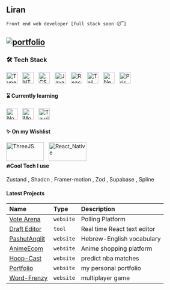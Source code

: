 
## Liran 



`Front end web developer [full stack soon 😴]`
## [![portfolio](https://img.shields.io/badge/my_portfolio-000?style=for-the-badge&logo=ko-fi&logoColor=white)](https://lirans.vercel.app/)
### 🛠 Tech Stack


<img align="left" alt="TypeScript" width="30px" style="padding-right:10px;" src="https://cdn.jsdelivr.net/gh/devicons/devicon/icons/typescript/typescript-plain.svg" />
<img align="left" alt="HTML" width="30px" style="padding-right:10px;" src="https://cdn.jsdelivr.net/gh/devicons/devicon/icons/html5/html5-plain.svg" />
<img align="left" alt="CSS" width="30px" style="padding-right:10px;" src="https://cdn.jsdelivr.net/gh/devicons/devicon/icons/css3/css3-plain.svg" />
<img align="left" alt="JavaScript" width="30px" style="padding-right:10px;" src="https://cdn.jsdelivr.net/gh/devicons/devicon/icons/javascript/javascript-plain.svg" />
<img align="left" alt="React" width="30px" style="padding-right:10px;" src="https://cdn.jsdelivr.net/gh/devicons/devicon/icons/react/react-original.svg" />
<img align="left" alt="Tailwind" width="30px" style="padding-right:10px;" src="https://www.svgrepo.com/show/374118/tailwind.svg" />
<img align="left" alt="Next" width="30px" style="padding-right:10px;" src="https://files.raycast.com/4dnlt8m2mcb98bzc4zb8pggc4csi" />
<img align="left" alt="Prisma" width="30px" style="padding-right:10px;" src="https://icons.veryicon.com/png/o/business/vscode-program-item-icon/prisma.png" />

<br/>
<br/>

#### ⌛ Currently learning
<img align="left" alt="Node" width="30px" style="padding-right:10px;" src="https://static-00.iconduck.com/assets.00/node-js-icon-454x512-nztofx17.png" />
<img align="left" alt="MongoDB" width="30px" style="padding-right:10px;" src="https://www.svgrepo.com/show/331488/mongodb.svg" />
<img align="left" alt="Tauri" width="30px" style="padding-right:10px;" src="https://cdn.worldvectorlogo.com/logos/tauri-1.svg" />
<br/>
<br/>

#### ✨ On my Wishlist
<img align="left" alt="ThreeJS" width="100px" height="50px" style="padding-right:10px;" src="https://user-images.githubusercontent.com/5307958/38454395-eba34a8a-3a90-11e8-9c95-680a7aea037f.png" />
<img align="left" alt="React_Native" width="100px" height="50px" style="padding-right:10px;" src="https://miro.medium.com/v2/resize:fit:1100/format:webp/1*xDi2csEAWxu95IEkaNdFUQ.png" />




<br/>
<br/>

#### 🔥Cool Tech I use
Zustand , Shadcn , Framer-motion , Zod , Supabase , Spline




#### Latest Projects
| Name | Type     | Description                |
| :-------- | :------- | :------------------------- |
| [Vote Arena](https://github.com/iLiranS/Vote-Arena)| `website` | Polling Platform |
| [Draft Editor](https://github.com/iLiranS/tailwind-draftjs-shadcn-wysiwygEditor)| `tool` | Real time React text editor |
| [PashutAnglit](https://github.com/iLiranS/Pashut-Anglit)| `website` | Hebrew-English vocabulary |
| [AnimeEcom](https://github.com/iLiranS/AnimeEcom)| `website` | Anime shopping platform |
| [Hoop-Cast](https://github.com/iLiranS/HoopCast)| `website` | predict nba matches |
| [Portfolio](https://github.com/iLiranS/portfolio_new)| `website` | my personal portfolio 
| [Word-Frenzy](https://github.com/iLiranS/Word-Frenzy-game)| `website` | multiplayer game |



